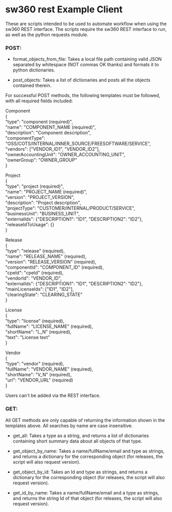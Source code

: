# sw360 rest Example Client

These are scripts intended to be used to automate workflow when using the sw360 REST interface. The scripts require the sw360 REST interface to run, as well as the python requests module.

### POST:

- format_objects_from_file: Takes a local file path containing valid JSON separated by whitespace (NOT commas OK thanks) and formats it to python dictionaries.

- post_objects: Takes a list of dictionaries and posts all the objects contained therein.

For successful POST methods, the following templates must be followed, with all required fields included:

Component  
{  
  "type": "component (required)",  
  "name": "COMPONENT_NAME (required)",  
  "description": "Component description",  
  "componentType": "OSS/COTS/INTERNAL/INNER_SOURCE/FREESOFTWARE/SERVICE",  
  "vendors": ["VENDOR_ID1", "VENDOR_ID2"],  
  "ownerAccountingUnit": "OWNER_ACCOUNTING_UNIT",  
  "ownerGroup": "OWNER_GROUP"  
}

Project  
{  
  "type": "project (required)",  
  "name": "PROJECT_NAME (required)",  
  "version": "PROJECT_VERSION",  
  "description": "Project description",  
  "projectType": "CUSTOMER/INTERNAL/PRODUCT/SERVICE",  
  "businessUnit": "BUSINESS_UNIT",  
  "externalIds": {"DESCRIPTION1": "ID1", "DESCRIPTION2": "ID2"},  
  "releaseIdToUsage": {}  
}

Release  
{  
  "type": "release" (required),  
  "name": "RELEASE_NAME" (required),  
  "version": "RELEASE_VERSION" (required),  
  "componentId": "COMPONENT_ID" (required),  
  "cpeId": "cpeId" (required),  
  "vendorId": "VENDOR_ID",  
  "externalIds": {"DESCRIPTION1": "ID1", "DESCRIPTION2": "ID2"},  
  "mainLicenseIds": ["ID1", "ID2"],  
  "clearingState": "CLEARING_STATE"  
}

License  
{  
  "type": "license" (required),  
  "fullName": "LICENSE_NAME" (required),  
  "shortName": "L_N" (required),  
  "text": "License text"  
}

Vendor  
{  
  "type": "vendor" (required),  
  "fullName": "VENDOR_NAME" (required),  
  "shortName": "V_N" (required),  
  "url": "VENDOR_URL" (required)  
}

Users can't be added via the REST interface.

### GET:

All GET methods are only capable of returning the information shown in the templates above. All searches by name are case insensitive.

- get_all: Takes a type as a string, and returns a list of dictionaries containing short summary data about all objects of that type.

- get_object_by_name: Takes a name/fullName/email and type as strings, and returns a dictionary for the corresponding object (for releases, the script will also request version).

- get_object_by_id: Takes an Id and type as strings, and returns a dictionary for the corresponding object (for releases, the script will also request version).

- get_id_by_name: Takes a name/fullName/email and a type as strings, and returns the string Id of that object (for releases, the script will also request version).


